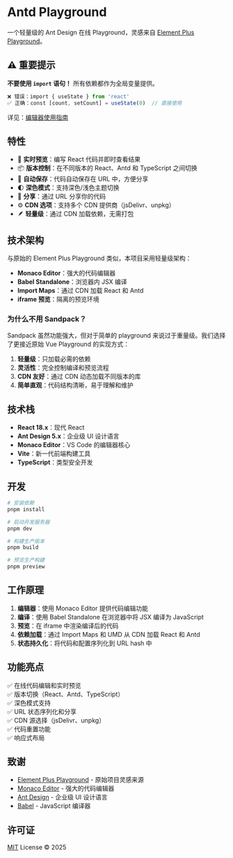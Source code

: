 # Antd Playground

一个轻量级的 Ant Design 在线 Playground，灵感来自 [Element Plus Playground](https://github.com/element-plus/element-plus-playground)。

## ⚠️ 重要提示

**不要使用 `import` 语句！** 所有依赖都作为全局变量提供。

```jsx
❌ 错误：import { useState } from 'react'
✅ 正确：const [count, setCount] = useState(0)  // 直接使用
```

详见：[编辑器使用指南](./EDITOR_GUIDE.md)

## 特性

- 🎨 **实时预览**：编写 React 代码并即时查看结果
- 📦 **版本控制**：在不同版本的 React、Antd 和 TypeScript 之间切换
- 💾 **自动保存**：代码自动保存在 URL 中，方便分享
- 🌓 **深色模式**：支持深色/浅色主题切换
- 🔗 **分享**：通过 URL 分享你的代码
- ⚙️ **CDN 选项**：支持多个 CDN 提供商（jsDelivr、unpkg）
- 🪶 **轻量级**：通过 CDN 加载依赖，无需打包

## 技术架构

与原始的 Element Plus Playground 类似，本项目采用轻量级架构：

- **Monaco Editor**：强大的代码编辑器
- **Babel Standalone**：浏览器内 JSX 编译
- **Import Maps**：通过 CDN 加载 React 和 Antd
- **iframe 预览**：隔离的预览环境

### 为什么不用 Sandpack？

Sandpack 虽然功能强大，但对于简单的 playground 来说过于重量级。我们选择了更接近原始 Vue Playground 的实现方式：

1. **轻量级**：只加载必需的依赖
2. **灵活性**：完全控制编译和预览流程
3. **CDN 友好**：通过 CDN 动态加载不同版本的库
4. **简单直观**：代码结构清晰，易于理解和维护

## 技术栈

- **React 18.x**：现代 React 
- **Ant Design 5.x**：企业级 UI 设计语言
- **Monaco Editor**：VS Code 的编辑器核心
- **Vite**：新一代前端构建工具
- **TypeScript**：类型安全开发

## 开发

```bash
# 安装依赖
pnpm install

# 启动开发服务器
pnpm dev

# 构建生产版本
pnpm build

# 预览生产构建
pnpm preview
```

## 工作原理

1. **编辑器**：使用 Monaco Editor 提供代码编辑功能
2. **编译**：使用 Babel Standalone 在浏览器中将 JSX 编译为 JavaScript
3. **预览**：在 iframe 中渲染编译后的代码
4. **依赖加载**：通过 Import Maps 和 UMD 从 CDN 加载 React 和 Antd
5. **状态持久化**：将代码和配置序列化到 URL hash 中

## 功能亮点

✅ 在线代码编辑和实时预览  
✅ 版本切换（React、Antd、TypeScript）  
✅ 深色模式支持  
✅ URL 状态序列化和分享  
✅ CDN 源选择（jsDelivr、unpkg）  
✅ 代码重置功能  
✅ 响应式布局  

## 致谢

- [Element Plus Playground](https://github.com/element-plus/element-plus-playground) - 原始项目灵感来源
- [Monaco Editor](https://microsoft.github.io/monaco-editor/) - 强大的代码编辑器
- [Ant Design](https://ant.design/) - 企业级 UI 设计语言
- [Babel](https://babeljs.io/) - JavaScript 编译器

## 许可证

[MIT](./LICENSE) License © 2025
